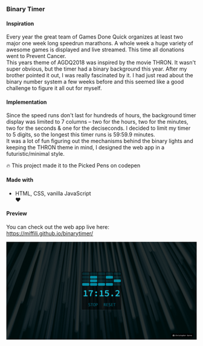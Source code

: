 ### Binary Timer

#### Inspiration
Every year the great team of Games Done Quick organizes at least two major one week long speedrun marathons. A whole week a huge variety of awesome games is displayed and live streamed. This time all donations went to Prevent Cancer.  
This years theme of AGDQ2018 was inspired by the movie THRON. It wasn't super obvious, but the timer had a binary background this year. After my brother pointed it out, I was really fascinated by it. I had just read about the binary number system a few weeks before and this seemed like a good challenge to figure it all out for myself.

#### Implementation
Since the speed runs don't last for hundreds of hours, the background timer display was limited to 7 columns – two for the hours, two for the minutes, two for the seconds & one for the deciseconds. I decided to limit my timer to 5 digits, so the longest this timer runs is 59:59.9 minutes.  
It was a lot of fun figuring out the mechanisms behind the binary lights and keeping the THRON theme in mind, I designed the web app in a futuristic/minimal style.

:fire: This project made it to the Picked Pens on codepen

#### Made with
- HTML, CSS, vanilla JavaScript  
♥

#### Preview

You can check out the web app live here: https://miffili.github.io/binarytimer/

![Screenshot of the Binary Timer](https://raw.githubusercontent.com/Miffili/binarytimer/1a698b8d32ebd99ff1981bf84787a572234aceea/preview/AGDQ2018%20Binary%20Timer.png "Screenshot of the Binary Timer")

